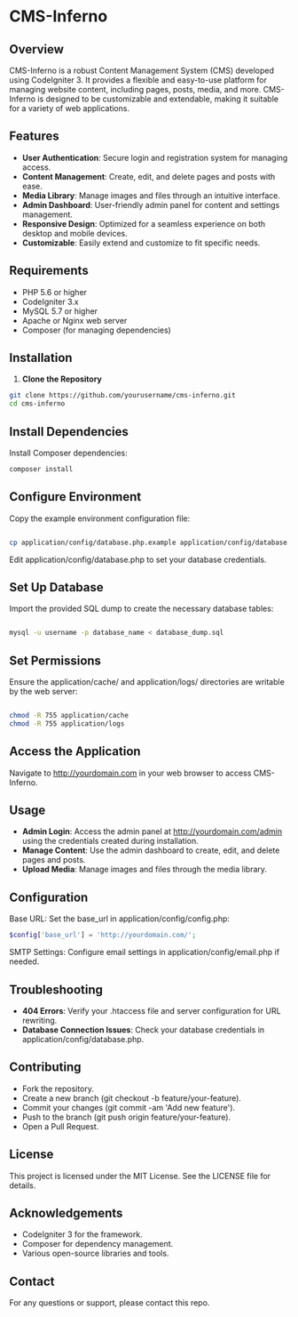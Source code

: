 # CMS-Inferno

## Overview

CMS-Inferno is a robust Content Management System (CMS) developed using CodeIgniter 3. It provides a flexible and easy-to-use platform for managing website content, including pages, posts, media, and more. CMS-Inferno is designed to be customizable and extendable, making it suitable for a variety of web applications.

## Features

- **User Authentication**: Secure login and registration system for managing access.
- **Content Management**: Create, edit, and delete pages and posts with ease.
- **Media Library**: Manage images and files through an intuitive interface.
- **Admin Dashboard**: User-friendly admin panel for content and settings management.
- **Responsive Design**: Optimized for a seamless experience on both desktop and mobile devices.
- **Customizable**: Easily extend and customize to fit specific needs.

## Requirements

- PHP 5.6 or higher
- CodeIgniter 3.x
- MySQL 5.7 or higher
- Apache or Nginx web server
- Composer (for managing dependencies)

## Installation

1. **Clone the Repository**

```bash
git clone https://github.com/yourusername/cms-inferno.git
cd cms-inferno
```

## Install Dependencies

Install Composer dependencies:

```bash
composer install
```

## Configure Environment

Copy the example environment configuration file:

```bash

cp application/config/database.php.example application/config/database.php
```

Edit application/config/database.php to set your database credentials.

## Set Up Database

Import the provided SQL dump to create the necessary database tables:

```bash

mysql -u username -p database_name < database_dump.sql
```

## Set Permissions

Ensure the application/cache/ and application/logs/ directories are writable by the web server:

```bash

chmod -R 755 application/cache
chmod -R 755 application/logs
```

## Access the Application

Navigate to http://yourdomain.com in your web browser to access CMS-Inferno.

## Usage

* **Admin Login**: Access the admin panel at http://yourdomain.com/admin using the credentials created during installation.
* **Manage Content**: Use the admin dashboard to create, edit, and delete pages and posts.
* **Upload Media**: Manage images and files through the media library.

## Configuration

Base URL: Set the base_url in application/config/config.php:

```php
$config['base_url'] = 'http://yourdomain.com/';
```

SMTP Settings: Configure email settings in application/config/email.php if needed.

## Troubleshooting

* **404 Errors**: Verify your .htaccess file and server configuration for URL rewriting.
* **Database Connection Issues**: Check your database credentials in application/config/database.php.

## Contributing

* Fork the repository.
* Create a new branch (git checkout -b feature/your-feature).
* Commit your changes (git commit -am 'Add new feature').
* Push to the branch (git push origin feature/your-feature).
* Open a Pull Request.

## License

This project is licensed under the MIT License. See the LICENSE file for details.

## Acknowledgements

* CodeIgniter 3 for the framework.
* Composer for dependency management.
* Various open-source libraries and tools.

## Contact

For any questions or support, please contact this repo.
